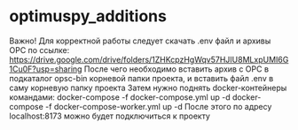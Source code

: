 # optimuspy_additions
Важно! Для корректной работы следует скачать .env файл и архивы ОРС по ссылке:
https://drive.google.com/drive/folders/1ZHKcpzHgWqv57HJIU8MLxpUMI6G1Cu0F?usp=sharing
После чего необходимо вставить архив с ОРС в подкаталог opsc-bin корневой папки проекта, и вставить файл .env в саму корневую папку проекта
Затем нужно поднять docker-контейнеры командами:
docker-compose -f docker-compose.yml up -d
docker-compose -f docker-compose-worker.yml up -d
После этого по адресу localhost:8173 можно будет подключиться к проекту
